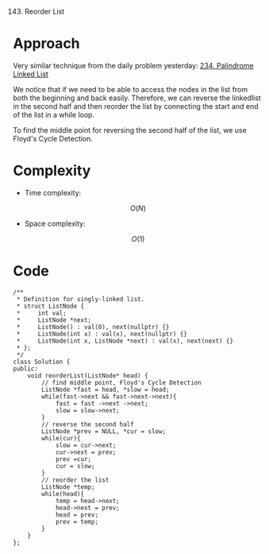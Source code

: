 143. Reorder List

# Approach
<!-- Describe your approach to solving the problem. -->
Very similar technique from the daily problem yesterday: [234. Palindrome Linked List](https://leetcode.com/problems/palindrome-linked-list/description/)

We notice that if we need to be able to access the nodes in the list from both the beginning and back easily. Therefore, we can reverse the linkedlist in the second half and then reorder the list by connecting the start and end of the list in a while loop.

To find the middle point for reversing the second half of the list, we use Floyd's Cycle Detection.

# Complexity
- Time complexity:
<!-- Add your time complexity here, e.g. $$O(n)$$ -->
$$O(N)$$
- Space complexity:
<!-- Add your space complexity here, e.g. $$O(n)$$ -->
$$O(1)$$
# Code
```
/**
 * Definition for singly-linked list.
 * struct ListNode {
 *     int val;
 *     ListNode *next;
 *     ListNode() : val(0), next(nullptr) {}
 *     ListNode(int x) : val(x), next(nullptr) {}
 *     ListNode(int x, ListNode *next) : val(x), next(next) {}
 * };
 */
class Solution {
public:
    void reorderList(ListNode* head) {
        // find middle point, Floyd's Cycle Detection
        ListNode *fast = head, *slow = head;
        while(fast->next && fast->next->next){
            fast = fast ->next ->next;
            slow = slow->next;
        }
        // reverse the second half
        ListNode *prev = NULL, *cur = slow;
        while(cur){
            slow = cur->next;
            cur->next = prev;
            prev =cur;
            cur = slow;
        }
        // reorder the list
        ListNode *temp;
        while(head){
            temp = head->next;
            head->next = prev;
            head = prev;
            prev = temp;
        }
    }
};
```